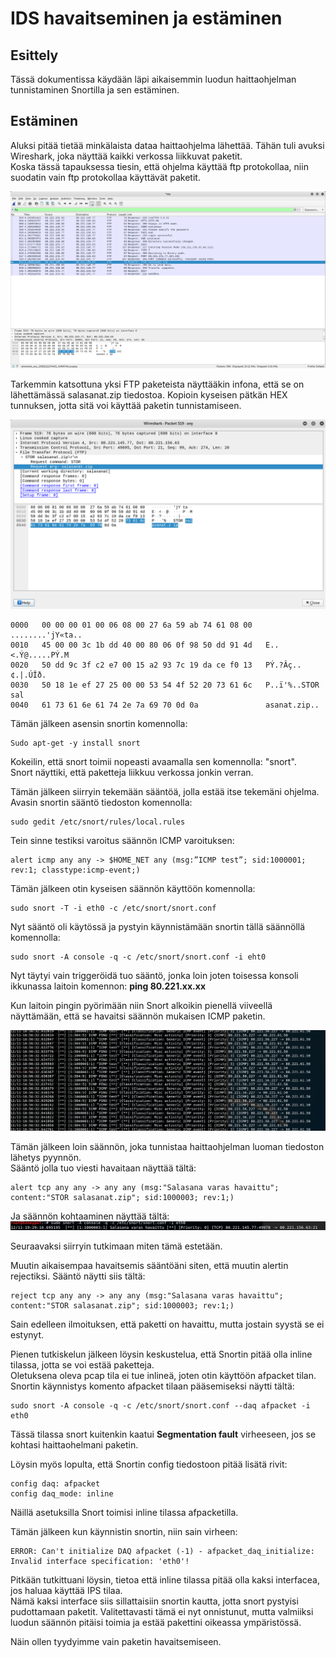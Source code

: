 # IDS havaitseminen ja estäminen

## Esittely
  
Tässä dokumentissa käydään läpi aikaisemmin luodun haittaohjelman tunnistaminen Snortilla ja sen estäminen.

## Estäminen

Aluksi pitää tietää minkälaista dataa haittaohjelma lähettää. Tähän tuli avuksi Wireshark, joka näyttää kaikki verkossa liikkuvat paketit.  
Koska tässä tapauksessa tiesin, että ohjelma käyttää ftp protokollaa, niin suodatin vain ftp protokollaa käyttävät paketit.

![Wireshark näkymä](https://github.com/Tommi852/virustestaus/raw/master/media/wireshark%20kaikki.png)

Tarkemmin katsottuna yksi FTP paketeista näyttääkin infona, että se on lähettämässä salasanat.zip tiedostoa.
Kopioin kyseisen pätkän HEX tunnuksen, jotta sitä voi käyttää paketin tunnistamiseen.

![Wireshark yksittäinen paketti](https://github.com/Tommi852/virustestaus/raw/master/media/wireshark%20paketti.png)

```
0000   00 00 00 01 00 06 08 00 27 6a 59 ab 74 61 08 00   ........'jY«ta..
0010   45 00 00 3c 1b dd 40 00 80 06 0f 98 50 dd 91 4d   E..<.Ý@.....PÝ.M
0020   50 dd 9c 3f c2 e7 00 15 a2 93 7c 19 da ce f0 13   PÝ.?Âç..¢.|.ÚÎð.
0030   50 18 1e ef 27 25 00 00 53 54 4f 52 20 73 61 6c   P..ï'%..STOR sal
0040   61 73 61 6e 61 74 2e 7a 69 70 0d 0a               asanat.zip..
```


Tämän jälkeen asensin snortin komennolla:
```
Sudo apt-get -y install snort
```

Kokeilin, että snort toimii nopeasti avaamalla sen komennolla: "snort".  
Snort näyttiki, että paketteja liikkuu verkossa jonkin verran.
  
Tämän jälkeen siirryin tekemään sääntöä, jolla estää itse tekemäni ohjelma.  
Avasin snortin sääntö tiedoston komennolla:
```
sudo gedit /etc/snort/rules/local.rules
```

Tein sinne testiksi varoitus säännön ICMP varoituksen:
```
alert icmp any any -> $HOME_NET any (msg:”ICMP test”; sid:1000001; rev:1; classtype:icmp-event;)
```
Tämän jälkeen otin kyseisen säännön käyttöön komennolla: 
```
sudo snort -T -i eth0 -c /etc/snort/snort.conf
```
Nyt sääntö oli käytössä ja pystyin käynnistämään snortin tällä säännöllä komennolla:
```
sudo snort -A console -q -c /etc/snort/snort.conf -i eht0
```
  
Nyt täytyi vain triggeröidä tuo sääntö, jonka loin joten toisessa konsoli ikkunassa laitoin komennon: **ping 80.221.xx.xx**  

Kun laitoin pingin pyörimään niin Snort alkoikin pienellä viiveellä näyttämään, että se havaitsi säännön mukaisen ICMP paketin.

![Pingi havaittu](https://github.com/Tommi852/virustestaus/raw/master/media/ping%20havaittu.png)


Tämän jälkeen loin säännön, joka tunnistaa haittaohjelman luoman tiedoston lähetys pyynnön.  
Sääntö jolla tuo viesti havaitaan näyttää tältä:
```
alert tcp any any -> any any (msg:"Salasana varas havaittu"; content:"STOR salasanat.zip"; sid:1000003; rev:1;)
```

Ja säännön kohtaaminen näyttää tältä:
![Varas havaittu](https://github.com/Tommi852/virustestaus/raw/master/media/varas%20havaittu.png)

Seuraavaksi siirryin tutkimaan miten tämä estetään.
  
Muutin aikaisempaa havaitsemis sääntöäni siten, että muutin alertin rejectiksi. Sääntö näytti siis tältä:
```
reject tcp any any -> any any (msg:"Salasana varas havaittu"; content:"STOR salasanat.zip"; sid:1000003; rev:1;)
```
Sain edelleen ilmoituksen, että paketti on havaittu, mutta jostain syystä se ei estynyt.

Pienen tutkiskelun jälkeen löysin keskustelua, että Snortin pitää olla inline tilassa, jotta se voi estää paketteja.  
Oletuksena oleva pcap tila ei tue inlineä, joten otin käyttöön afpacket tilan. Snortin käynnistys komento afpacket tilaan pääsemiseksi näytti tältä:
```
sudo snort -A console -q -c /etc/snort/snort.conf --daq afpacket -i eth0
```
Tässä tilassa snort kuitenkin kaatui **Segmentation fault** virheeseen, jos se kohtasi haittaohelmani paketin.
  
Löysin myös lopulta, että Snortin config tiedostoon pitää lisätä rivit:
```
config daq: afpacket
config daq_mode: inline
```
Näillä asetuksilla Snort toimisi inline tilassa afpacketilla.  
  
Tämän jälkeen kun käynnistin snortin, niin sain virheen:
```
ERROR: Can't initialize DAQ afpacket (-1) - afpacket_daq_initialize: Invalid interface specification: 'eth0'!
```
Pitkään tutkittuani löysin, tietoa että inline tilassa pitää olla kaksi interfacea, jos haluaa käyttää IPS tilaa.  
Nämä kaksi interface siis sillattaisiin snortin kautta, jotta snort pystyisi pudottamaan paketit. Valitettavasti tämä ei nyt onnistunut, mutta valmiiksi luodun säännön pitäisi toimia ja estää pakettini oikeassa ympäristössä.
  
Näin ollen tyydyimme vain paketin havaitsemiseen.





